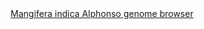 <div id="Mangifera_indica_Alphonso_genome_browser" align="center">
  <a href="https://ink-blot.github.io/?sessionURL=blob:zZZrb6pIHMa_ymZe7SaI3BHfWa2XamnFKurJiRlggKnA4MwI1abffUe3ns1mm2272UsTQmB4hv_l.c3AM6gQZZgUoA00WTVlE0iApaSewbzMkAtzxEA7hhlDEqAoRhQVIQLtZxBDxuHcm4iJKeclazebEYwbCSpIjkMmM12GZYORPU.RkDY0GebwSApYMzkkuRBz2IRZmZKCkSYMQ8RYQ2mWqEg2NRSny7PN.ZVok.8zjs9RNyIJkVgkx1Bki4sIPb2TyEciJ_ZQ395q5dp8mhata3XOV4cZJP3g6rgI_ce7erLretH9cnwziBl.qFDPyJxOii1llA_dZE_L5jSggV6s.KqXTLS5uRwsvfR6dYWP22B5E1mOkuzG.7s6rMq.vb7d9bCvpeZQuTsMV4mvxK4oCIMXCWQk3Iu2gzClqt02JaVlSIbpNE5XpuSYjiibEgza375LgFMYboX62zPgh1J4Axja7c82SYDQCFHQbjiKYquOo5mGbSiOo75Iz2BPs3_YvBwWwg28QRHmm4hwmRHKhU9JHOtychT5xDg7eycCvy_.Qs5e3fb11n5G5nf3o0WvuB63DnGnE0BvWkI_WaUdxU4dixZBhAIbldrcCajO3WNFFN2or3YyD7Co6MOlx4TmkAvpaUjcvzoLi4JwyE_rVQIpwkkqNLYigZBkRPgMaBL8rEg_iUM1lV.EqMIMBzjD_OCLkKQGbV0zLUP9gYb.76DwY_XOPK.ltVSnpW_UjbCfiy0k2rCiZLKoRq7C.E9kfHruFwJFX0_GM3_kUyuv8cNRbJ_7IKWD0MvLJUyHS_d.uT06j9PtZFC4frK2GF9ro25.s_VmoyHv_RGUz3fxwo0Y.R2bClIMC_4mDqrt2NpfAPSKifG_YHIyNvvboLw1.wuhgpO4GKP.bSfdDeCj5ipVbtfdsIvV9T2bW.pNrOckGZksoXzlZo45tFK3MhbBGI57cJF.CpU3O_l5WFRDsez3aTH_Q1rkAOYfwOJV9oX89_rYT7zEPvTLx66Vba3giS_9VYirxS6.1k5_DhNrUlsPJDO2k21sW9qhNsxpmSmH.WE8EBW95_.lNxejf7u9fEwynBQ5Olv96pv18v3lVw--">Mangifera indica Alphonso genome browser</a>
</div>
